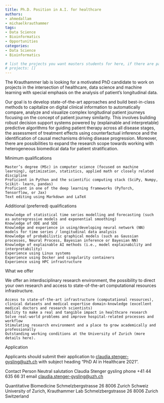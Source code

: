 ```yaml
---
title: Ph.D. Position in A.I. for healthcare
authors:
- ahmedallam
- michaelkrauthammer
tags: 
- Data Science
- Bioinformatics
- Opportunities
categories:
- Data Science
- Bioinformatics

# list the projects you want masters students for here, if there are pages for them
# projects: []
---
```


The Krauthammer lab is looking for a motivated PhD candidate to work on projects in the intersection of healthcare, data science and machine learning with special emphasis on the analysis of patient’s longitudinal data.

 

Our goal is to develop state-of-the-art approaches and build best-in-class methods to capitalize on digital clinical information to automatically compare, analyze and visualize complex longitudinal patient journeys focusing on the concept of patient journey similarity. This involves building robust decision support systems powered by (explainable and interpretable) predictive algorithms for guiding patient therapy across all disease stages, the assessment of treatment effects using counterfactual inference and the identification of causal mechanisms driving disease progression. Moreover, there are possibilities to expand the research scope towards working with heterogeneous biomedical data for patient stratification.

 

Minimum qualifications

    Master’s degree (MSc) in computer science (focused on machine learning), optimization, statistics, applied math or closely related discipline
    Proficient in Python and the scientific computing stack (SciPy, Numpy, Scikit- learn, pandas)
    Proficient in one of the deep learning frameworks (PyTorch, Tensorflow, or Jax)
    Text editing using Markdown and LaTeX

Additional (preferred) qualifications

    Knowledge of statistical time series modelling and forecasting (such as autoregressive models and exponential smoothing)
    Knowledge of ODE and SDE
    Knowledge and experience in using/developing neural network (NN) models for time series / longitudinal data analysis
    Knowledge of probabilistic graphical models (such as Gaussian processes, Neural Process, Bayesian inference or Bayesian NN)
    Knowledge of explainable AI methods (i.e., model explainability and interpretability)
    Experience using Linux systems
    Experience using Docker and singularity containers
    Experience using HPC infrastructure

What we offer

We offer an interdisciplinary research environment, the possibility to direct your own research and access to state-of-the-art computational resources infrastructure.

    Access to state-of-the-art infrastructure (computational resources), clinical datasets and medical expertise domain-knowledge (excellent medical doctors and research scientists)
    Ability to make a real and tangible impact in healthcare research
    Solve real-world problems and improve hospital-related processes and workflow
    Stimulating research environment and a place to grow academically and professionally
    Outstanding working conditions at the University of Zurich (more details here).

Application

Applicants should submit their application to claudia.stenger-gysling@uzh.ch with subject heading “PhD AI in Healthcare 2021”.


Contact Person
Neutral salutation Claudia Stenger gysling
phone +41 44 635 66 31
email claudia.stenger-gysling@uzh.ch

Quantitative Biomedicine
Schmelzbergstrasse 26
8006 Zurich
Schweiz
University of Zurich, Krauthammer Lab
Schmelzbergstrasse 26
8006 Zurich
Switzerland
